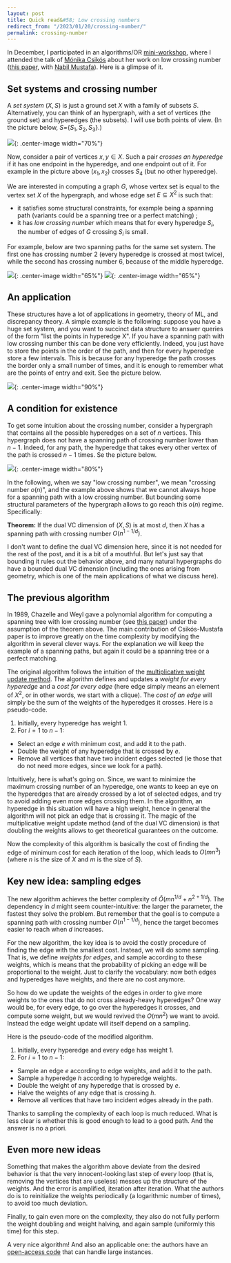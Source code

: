 ```yaml
---
layout: post
title: Quick read&#58; Low crossing numbers
redirect_from: "/2023/01/20/crossing-number/"
permalink: crossing-number
---
```


In December, I participated in an algorithms/OR 
[mini-workshop](http://gdrro.lip6.fr/?q=node/294), where I attended the talk 
of [Mónika Csikós](https://csikosm.github.io/) about her work on low 
crossing number 
([this paper](https://drops.dagstuhl.de/opus/volltexte/2021/13827/pdf/LIPIcs-SoCG-2021-28.pdf), 
with [Nabil Mustafa](https://lipn.univ-paris13.fr/~mustafa/index.html)). 
Here is a glimpse of it.

## Set systems and crossing number

A *set system* $(X,S)$ is just a ground set $X$ with a family of subsets $S$. 
Alternatively, you can think of an hypergraph, with a set of vertices 
(the ground set) and hyperedges (the subsets). 
I will use both points of view. (In the picture below, $S=${$S_1, S_2, S_3$}.)

![](../assets/set-system.png){: .center-image width="70%"}

Now, consider a pair of vertices $x,y \in X$. Such a pair *crosses an hyperedge* 
if it has one endpoint in the hyperedge, and one endpoint out of it. 
For example in the picture above $(x_1,x_2)$ crosses $S_4$ (but no other 
hyperedge).

We are interested in computing a graph $G$, whose vertex set is equal to
the vertex set $X$ of the hypergraph, and whose edge set $E\subseteq X^2$ is 
such that: 

* it satisfies some structural constraints, for example being a spanning 
path (variants could be a spanning tree or a perfect matching) ; 
* it has *low crossing number* which means that for every hyperedge $S_i$, the 
number of edges of $G$ crossing $S_i$ is small. 

For example, below are two spanning paths for the same set system. The first 
one has crossing number 2 (every hyperedge is crossed at most twice), while 
the second has crossing number 6, because of the middle hyperedge. 
 
![](../assets/crossing-nb-1.png){: .center-image width="65%"}
![](../assets/crossing-nb-2.png){: .center-image width="65%"}

## An application 

These structures have a lot of applications in geometry, theory of ML, and 
discrepancy theory. 
A simple example is the following:
suppose you have a huge set system, and you want to succinct data structure 
to answer queries of the form 
"list the points in hyperedge X". If you have a spanning path with 
low crossing number this can be done very efficiently. 
Indeed, you just have to store the points in the order of the path, and then
for every hyperedge store a few intervals.
This is because for any hyperedge the path crosses the border only a 
small number of times, and it is enough to remember what are the points of 
entry and exit. See the picture below.

![](../assets/crossing-nb-3.png){: .center-image width="90%"}

## A condition for existence 

To get some intuition about the crossing number, consider a
hypergraph that contains all the possible hyperedges on a set of $n$ vertices. 
This hypergraph does not have a spanning path of crossing number lower than 
$n-1$. 
Indeed, for any path, the hyperedge that takes every 
other vertex of the path is crossed $n-1$ times. Se the picture below.

![](../assets/crossing-sans-VC.png){: .center-image width="80%"}

In the following, when we say "low crossing number", we mean "crossing number 
$o(n)$", and the example above shows that we cannot always hope for a 
spanning path with a low crossing number. 
But bounding some structural parameters of the hypergraph allows to go reach this 
$o(n)$ regime. Specifically:

**Theorem:** If the dual VC dimension of $(X,S)$  is at most $d$, then $X$ 
has a spanning path with crossing number $O(n^{1-1/d})$.

I don't want to define the dual VC dimension here, since it is not needed 
for the rest of the post, and it is a bit of a mouthful. But let's just 
say that bounding it rules out the behavior above, and many natural 
hypergraphs do have a bounded dual VC dimension (including the ones arising 
from geometry, which is one of the main applications of what we discuss here).

## The previous algorithm

In 1989, Chazelle and Weyl gave a polynomial algorithm for computing a 
spanning tree with low crossing number (see [this paper](https://link.springer.com/content/pdf/10.1007/BF02187743.pdf)) under the assumption of the theorem above. 
The main contribution of Csikós-Mustafa paper is to improve greatly on the 
time complexity by modifying the algorithm in several clever ways.
For the explanation we will keep the example of a spanning paths, but again 
it could be a spanning tree or a perfect matching. 

The original algorithm 
follows the intuition of the 
[multiplicative weight update method](https://en.wikipedia.org/wiki/Multiplicative_weight_update_method). 
The algorithm defines and updates a *weight for every hyperedge* and a
*cost for every edge* (here edge simply means an element of $X^2$, or in 
other words, we start with a clique).
The *cost of an edge* will simply be the sum of the weights of the hyperedges 
it crosses. 
Here is a pseudo-code. 

1. Initially, every hyperedge has weight 1.
2. For $i=1$ to $n-1$:
* Select an edge $e$ with minimum cost, and add it to the path. 
* Double the weight of any hyperedge that is crossed by $e$.
* Remove all vertices that have two incident edges selected (ie those that do
not need more edges, since we look for a path). 

Intuitively, here is what's going on. Since, we want to minimize the 
maximum crossing number of an hyperedge, one wants to keep an eye on the 
hyperedges that are already crossed by a lot of selected edges, and try to 
avoid adding even more edges crossing them. 
In the algorithm, an hyperedge in this situation will have a high weight, 
hence in general the algorithm will not 
pick an edge that is crossing it. The magic of the 
multiplicative weight update method (and of the dual VC dimension) is that 
doubling the weights allows to get theoretical guarantees on the outcome. 

Now the complexity of this algorithm is basically the cost of 
finding the edge of minimum cost for each iteration of the loop, which 
leads to $O(mn^3)$ (where $n$ is the size of $X$ and $m$ is the size of $S$).

## Key new idea: sampling edges

The new algorithm achieves the better complexity of $\tilde{O}(mn^{1/d}+n^{2+1/d})$. 
The dependency in $d$ might seem counter-intuitive: the larger the parameter, 
the fastest they solve the problem. But remember that the goal is to compute
a spanning path with crossing number $O(n^{1-1/d})$, hence the target becomes 
easier to reach when $d$ increases.

For the new algorithm, the key idea is to avoid 
the costly procedure of finding the edge with the smallest cost. 
Instead, we will do some sampling. That is, we define *weights for edges*, 
and sample according to these weights, which is means that the probability 
of picking an edge will be proportional to the weight.
Just to clarify the vocabulary: now both edges and hyperedges have weights, 
and there are no cost anymore. 

So how do we update the weights of the edges in order to give more weights 
to the ones that do not cross already-heavy hyperedges? One way would be, 
for every edge, to go over the hyperedges it crosses, and compute some weight, 
but we would revived the $O(mn^2)$ we want to avoid. 
Instead the edge weight update will itself depend on a sampling. 

Here is the pseudo-code of the modified algorithm.

1. Initially, every hyperedge and every edge has weight 1.
2. For $i=1$ to $n-1$:
* Sample an edge $e$ according to edge weights, and add it to the path. 
* Sample a hyperedge $h$ according to hyperedge weights.
* Double the weight of any hyperedge that is crossed by $e$.
* Halve the weights of any edge that is crossing $h$.
* Remove all vertices that have two incident edges already in the path.

Thanks to sampling the complexity of each loop is much reduced. What is less
clear is whether this is good enough to lead to a good path. And the answer
is no a priori. 

## Even more new ideas

Something that makes the algorithm above deviate from the desired behavior 
is that the very innocent-looking last step of every loop (that is, removing 
the vertices that are useless) messes up the structure of the weights. 
And the error is amplified, iteration after iteration. What the authors do
is to reinitialize the weights periodically (a logarithmic number of times), 
to avoid too much deviation.

Finally, to gain even more on the complexity, they also do not fully perform
the weight doubling and weight halving, and again sample (uniformly this 
time) for this step. 

A very nice algorithm! And also an applicable one: the authors have an 
[open-access code](https://github.com/csikosm/LowCrossingMatchings) that
can handle large instances. 







